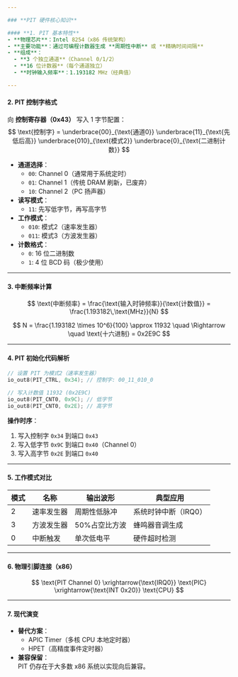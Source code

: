```yaml
---

### **PIT 硬件核心知识**

#### **1. PIT 基本特性**
- **物理芯片**：Intel 8254（x86 传统架构）
- **主要功能**：通过可编程计数器生成 **周期性中断** 或 **精确时间间隔**
- **组成**：
  - **3 个独立通道**（Channel 0/1/2）
  - **16 位计数器**（每个通道独立）
  - **时钟输入频率**：1.193182 MHz（经典值）

---
```


#### **2. PIT 控制字格式**
向 **控制寄存器（0x43）** 写入 1 字节配置：
$$
\text{控制字} = \underbrace{00}_{\text{通道0}} \underbrace{11}_{\text{先低后高}} \underbrace{010}_{\text{模式2}} \underbrace{0}_{\text{二进制计数}}
$$

- **通道选择**：
  - `00`: Channel 0（通常用于系统定时）
  - `01`: Channel 1（传统 DRAM 刷新，已废弃）
  - `10`: Channel 2（PC 扬声器）
- **读写模式**：
  - `11`: 先写低字节，再写高字节
- **工作模式**：
  - `010`: 模式2（速率发生器）
  - `011`: 模式3（方波发生器）
- **计数格式**：
  - `0`: 16 位二进制数
  - `1`: 4 位 BCD 码（极少使用）

---

#### **3. 中断频率计算**
$$
\text{中断频率} = \frac{\text{输入时钟频率}}{\text{计数值}} = \frac{1.193182\,\text{MHz}}{N}
$$

$$
N = \frac{1.193182 \times 10^6}{100} \approx 11932 \quad \Rightarrow \quad \text{十六进制} = 0x2E9C
$$

---

#### **4. PIT 初始化代码解析**
```c
// 设置 PIT 为模式2（速率发生器）
io_out8(PIT_CTRL, 0x34); // 控制字: 00_11_010_0

// 写入计数值 11932 (0x2E9C)
io_out8(PIT_CNT0, 0x9C); // 低字节
io_out8(PIT_CNT0, 0x2E); // 高字节
```

**操作时序**：
1. 写入控制字 `0x34` 到端口 `0x43`
2. 写入低字节 `0x9C` 到端口 `0x40`（Channel 0）
3. 写入高字节 `0x2E` 到端口 `0x40`

---

#### **5. 工作模式对比**
| 模式 | 名称       | 输出波形      | 典型应用             |
| ---- | ---------- | ------------- | -------------------- |
| 2    | 速率发生器 | 周期性低脉冲  | 系统时钟中断（IRQ0） |
| 3    | 方波发生器 | 50%占空比方波 | 蜂鸣器音调生成       |
| 0    | 中断触发   | 单次低电平    | 硬件超时检测         |

---

#### 6. 物理引脚连接（x86）
$$
\text{PIT Channel 0} \xrightarrow{\text{IRQ0}} \text{PIC} \xrightarrow{\text{INT 0x20}} \text{CPU}
$$

---

#### **7. 现代演变**
- **替代方案**：  
  - APIC Timer（多核 CPU 本地定时器）
  - HPET（高精度事件定时器）
- **兼容保留**：  
  PIT 仍存在于大多数 x86 系统以实现向后兼容。

